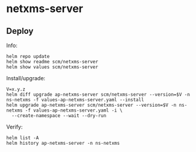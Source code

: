 netxms-server
=============

Deploy
------
Info:

    helm repo update
    helm show readme scm/netxms-server
    helm show values scm/netxms-server

Install/upgrade:

    V=x.y.z
    helm diff upgrade ap-netxms-server scm/netxms-server --version=$V -n ns-netxms -f values-ap-netxms-server.yaml --install
    helm upgrade ap-netxms-server scm/netxms-server --version=$V -n ns-netxms -f values-ap-netxms-server.yaml -i \
      --create-namespace --wait --dry-run

Verify:

    helm list -A
    helm history ap-netxms-server -n ns-netxms
